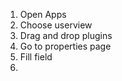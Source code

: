 1. Open Apps
2. Choose userview
3. Drag and drop plugins
4. Go to properties page
5. Fill field
6. 
